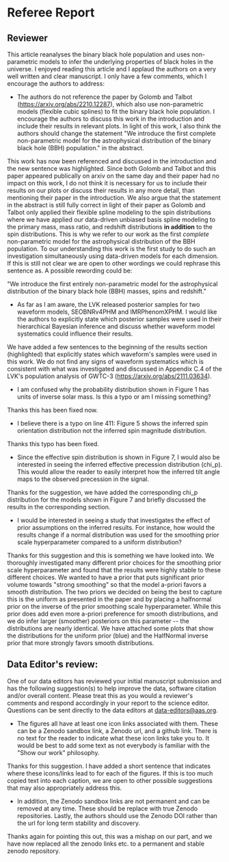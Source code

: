 # Referee Report

## Reviewer

This article reanalyses the binary black hole population and uses non-parametric
models to infer the underlying properties of black holes in the universe.
I enjoyed reading this article and I applaud the authors on a very well written
and clear manuscript. I only have a few comments, which I encourage the authors
to address:

- The authors do not reference the paper by Golomb and Talbot
    (https://arxiv.org/abs/2210.12287), which also use non-parametric models
    (flexible cubic splines) to fit the binary black hole population. I encourage
    the authors to discuss this work in the introduction and include their results
    in relevant plots. In light of this work, I also think the authors should
    change the statement "We introduce the first complete non-parametric model for
    the astrophysical distribution of the binary black hole (BBH) population." in
    the abstract.

This work has now been referenced and discussed in the introduction and the new sentence was highlighted. Since both Golomb and Talbot and this paper appeared publically on arxiv on the same day and their paper had no impact on this work, I do not think it is necessary for us to include their results on our plots or discuss their results in any more detail, than mentioning their paper in the introduction. We also argue that the statement in the abstract is still fully correct in light of their paper as Golomb and Talbot only applied their flexible spline modeling to the spin distributions where we have applied our data-driven unbiased basis spline modeling to the primary mass, mass ratio, and redshift distributions **in addition** to the spin distributions. This is why we refer to our work as the first *complete* non-parametric model for the astrophysical distribution of the BBH population. To our understanding this work is the first study to do such an investigation simultaneously using data-driven models for each dimension. If this is still not clear we are open to other wordings we could rephrase this sentence as. A possible rewording could be:

"We introduce the first entirely non-parametric model for the astrophysical distribution of the binary black hole (BBH) masses, spins and redshift."


- As far as I am aware, the LVK released posterior samples for two waveform
    models, SEOBNRv4PHM and IMRPhenomXPHM. I would like the authors to explicitly
    state which posterior samples were used in their hierarchical Bayesian
    inference and discuss whether waveform model systematics could influence their
    results.

We have added a few sentences to the beginning of the results section (highlighted) that explicitly states which waveform's samples were used in this work. We do not find any signs of waveform systematics which is consistent with what was investigated and discussed in Appendix C.4 of the LVK's population analysis of GWTC-3 (https://arxiv.org/abs/2111.03634).


- I am confused why the probability distribution shown in Figure 1 has units
    of inverse solar mass. Is this a typo or am I missing something?

Thanks this has been fixed now.

- I believe there is a typo on line 411: Figure 5 shows the inferred spin
    orientation distribution not the inferred spin magnitude distribution.

Thanks this typo has been fixed.

- Since the effective spin distribution is shown in Figure 7, I would also be
    interested in seeing the inferred effective precession distribution (chi_p).
    This would allow the reader to easily interpret how the inferred tilt angle
    maps to the observed precession in the signal.

Thanks for the suggestion, we have added the corresponding chi_p distribution for the models shown in Figure 7 and briefly discussed the results in the corresponding section.

- I would be interested in seeing a study that investigates the effect of
    prior assumptions on the inferred results. For instance, how would the results
    change if a normal distribution was used for the smoothing prior scale
    hyperparameter compared to a uniform distribution?

Thanks for this suggestion and this is something we have looked into. We thoroughly investigated many different prior choices for the smoothing prior scale hyperparameter and found that the results were highly stable to these different choices. We wanted to have a prior that puts significant prior volume towards "strong smoothing" so that the model a-priori favors a smooth distribution. The two priors we decided on being the best to capture this is the uniform as presented in the paper and by placing a halfnormal prior on the inverse of the prior smoothing scale hyperparameter. While this prior does add even more a-priori preference for smooth distributions, and we do infer larger (smoother) posteriors on this parameter -- the distributions are nearly identical. We have attached some plots that show the distributions for the uniform prior (blue) and the HalfNormal inverse prior that more strongly favors smooth distributions.


## Data Editor's review:

One of our data editors has reviewed your initial manuscript submission and has the following suggestion(s) to help improve the data, software citation and/or overall content. Please treat this as you would a reviewer's comments and respond accordingly in your report to the science editor. Questions can be sent directly to the data editors at data-editors@aas.org.

- The figures all have at least one icon links associated with them. These can be a Zenodo sandbox link, a Zenodo url, and a github link. There is no text for the reader to indicate what these icon links take you to. It would be best to add some text as not everybody is familiar with the "Show our work" philosophy.

Thanks for this suggestion. I have added a short sentence that indicates where these icons/links lead to for each of the figures. If this is too much copied text into each caption, we are open to other possible suggestions that may also appropriately address this.   

- In addition, the Zenodo sandbox links are not permanent and can be removed at any time. These should be replace with true Zenodo repositories. Lastly, the authors should use the Zenodo DOI rather than the url for long term stability and discovery.

Thanks again for pointing this out, this was a mishap on our part, and we have now replaced all the zenodo links etc. to a permanent and stable zenodo repository.